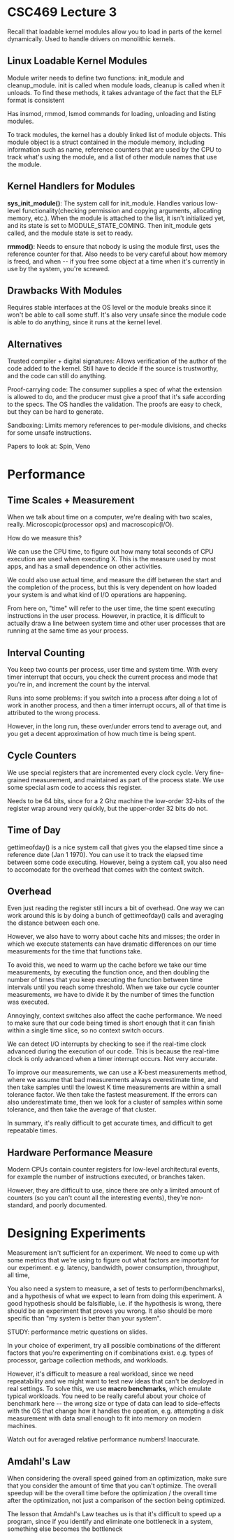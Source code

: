CSC469 Lecture 3
====================

Recall that loadable kernel modules allow you to load
in parts of the kernel dynamically. Used to handle
drivers on monolithic kernels.

Linux Loadable Kernel Modules
------------------------------

Module writer needs to define two functions: init_module and cleanup_module.
init is called when module loads, cleanup is called when it unloads.
To find these methods, it takes advantage of the fact that the ELF format
is consistent

Has insmod, rmmod, lsmod commands for loading, unloading and listing
modules.

To track modules, the kernel has a doubly linked list of module objects.
This module object is a struct contained in the module memory,
including information such as name, reference counters that are used
by the CPU to track what's using the module, and a list of other module
names that use the module.

Kernel Handlers for Modules
------------------------------

**sys_init_module()**: The system call for init_module. Handles various
low-level functionality(checking permission and copying arguments,
allocating memory, etc.). When the module is attached to the list,
it isn't initialized yet, and its state is set to MODULE_STATE_COMING.
Then init_module gets called, and the module state is set to ready.

**rmmod()**: Needs to ensure that nobody is using the module first, uses
the reference counter for that. Also needs to be very careful about
how memory is freed, and when -- if you free some object at a time
when it's currently in use by the system, you're screwed.

Drawbacks With Modules
---------------------------

Requires stable interfaces at the OS level or the module breaks since
it won't be able to call some stuff. It's also very unsafe since the module
code is able to do anything, since it runs at the kernel level.

Alternatives
--------------

Trusted compiler + digital signatures: Allows verification of the author
of the code added to the kernel. Still have to decide if the source is trustworthy,
and the code can still do anything.

Proof-carrying code: The consumer supplies a spec of what the extension is
allowed to do, and the producer must give a proof that it's safe according
to the specs. The OS handles the validation. The proofs are easy to check,
but they can be hard to generate.

Sandboxing: Limits memory references to per-module divisions, and checks for
some unsafe instructions.

Papers to look at: Spin, Veno

Performance
=============

Time Scales + Measurement
---------------------------

When we talk about time on a computer, we're dealing with two scales,
really. Microscopic(processor ops) and macroscopic(I/O).

How do we measure this?

We can use the CPU time, to figure out how many total seconds of CPU
execution are used when executing X. This is the measure used by most
apps, and has a small dependence on other activities.

We could also use actual time, and measure the diff between the start
and the completion of the process, but this is very dependent on how
loaded your system is and what kind of I/O operations are happening.

From here on, "time" will refer to the user time, the time spent
executing instructions in the user process. However, in practice,
it is difficult to actually draw a line between system time
and other user processes that are running at the same time as
your process.

Interval Counting
--------------------

You keep two counts per process, user time and system time. With every
timer interrupt that occurs, you check the current process and mode that
you're in, and increment the count by the interval.

Runs into some problems: if you switch into a process after doing
a lot of work in another process, and then a timer interrupt occurs, all
of that time is attributed to the wrong process.

However, in the long run, these over/under errors tend to average out,
and you get a decent approximation of how much time is being spent.

Cycle Counters
----------------

We use special registers that are incremented every clock cycle. Very
fine-grained measurement, and maintained as part of the process state. We
use some special asm code to access this register.

Needs to be 64 bits, since for a 2 Ghz machine the low-order 32-bits
of the register wrap around very quickly, but the upper-order 32 bits
do not.

Time of Day
-------------

gettimeofday() is a nice system call that gives you the elapsed time
since a reference date (Jan 1 1970). You can use it to track the elapsed
time between some code executing. However, being a system call, you also
need to accomodate for the overhead that comes with the context switch.

Overhead
------------

Even just reading the register still incurs a bit of overhead. One way
we can work around this is by doing a bunch of gettimeofday() calls
and averaging the distance between each one.

However, we also have to worry about cache hits and misses; the order in which we
execute statements can have dramatic differences on our time measurements for the
time that functions take.

To avoid this, we need to warm up the cache before we take our time measurements,
by executing the function once, and then doubling the number of times that you
keep executing the function between time intervals until you reach some threshold.
When we take our cycle counter measurements, we have to divide it by the number
of times the function was executed.

Annoyingly, context switches also affect the cache performance. We need to make sure
that our code being timed is short enough that it can finish within a single time
slice, so no context switch occurs.

We can detect I/O interrupts by checking to see if the real-time clock advanced
during the execution of our code. This is because the real-time clock is only
advanced when a timer interrupt occurs. Not very accurate.

To improve our measurements, we can use a K-best measurements method, where
we assume that bad measurements always overestimate time, and then take
samples until the lowest K time measurements are within a small tolerance factor.
We then take the fastest measurement. If the errors can also underestimate time,
then we look for a cluster of samples within some tolerance, and then take the
average of that cluster.

In summary, it's really difficult to get accurate times, and difficult to
get repeatable times.

Hardware Performance Measure
------------------------------

Modern CPUs contain counter registers for low-level architectural events,
for example the number of instructions executed, or branches taken.

However, they are difficult to use, since there are only a limited amount
of counters (so you can't count all the interesting events), they're non-standard,
and poorly documented.

Designing Experiments
======================

Measurement isn't sufficient for an experiment. We need to come up with
some metrics that we're using to figure out what factors are important for
our experiment. e.g. latency, bandwidth, power consumption, throughput, all
time,

You also need a system to measure, a set of tests to perform(benchmarks),
and a hypothesis of what we expect to learn from doing this experiment.
A good hypothesis should be falsifiable, i.e. if the hypothesis is wrong,
there should be an experiment that proves you wrong. It also should be more
specific than "my system is better than your system".

STUDY: performance metric questions on slides.

In your choice of experiment, try all possible combinations of the different
factors that you're experimenting on if combinations exist. e.g. types of
processor, garbage collection methods, and workloads.

However, it's difficult to measure a real workload, since we need repeatability
and we might want to test new ideas that can't be deployed in real settings. To
solve this, we use **macro benchmarks**, which emulate typical workloads.
You need to be really careful about your choice of benchmark here -- the wrong
size or type of data can lead to side-effects with the OS that change how it handles
the opeation, e.g. attempting a disk measurement with data small enough to fit into
memory on modern machines.

Watch out for averaged relative performance numbers! Inaccurate.

Amdahl's Law
---------------

When considering the overall speed gained from an optimization, make sure that
you consider the amount of time that you can't optimize. The overall speedup
will be the overall time before the optimization / the overall time after the
optimization, not just a comparison of the section being optimized.

The lesson that Amdahl's Law teaches us is that it's difficult to speed up
a program, since if you identify and eliminate one bottleneck in a system,
something else becomes the bottleneck